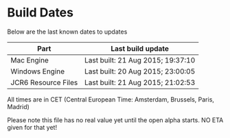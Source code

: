 # Build Dates

Below are the last known dates to updates

Part | Last build update
-----|-----
Mac Engine | Last built: 21 Aug 2015; 19:37:10
Windows Engine | Last built: 20 Aug 2015; 23:00:05
JCR6 Resource Files | Last built: 21 Aug 2015; 21:02:53
All times are in CET (Central European Time: Amsterdam, Brussels, Paris, Madrid)


Please note this file has no real value yet until the open alpha starts. NO ETA given for that yet!
